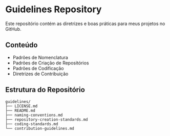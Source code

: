 # Guidelines Repository

Este repositório contém as diretrizes e boas práticas para meus projetos no GitHub.

## Conteúdo

- Padrões de Nomenclatura
- Padrões de Criação de Repositórios
- Padrões de Codificação
- Diretrizes de Contribuição

## Estrutura do Repositório
```
guidelines/
├── LICENSE.md
├── README.md
├── naming-conventions.md
├── repository-creation-standards.md
├── coding-standards.md
└── contribution-guidelines.md
```
